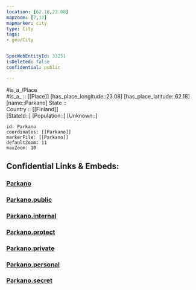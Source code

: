 ```yaml
---
location: [62.18,23.08] 
mapzoom: [7,12] 
mapmarker: city 
type: City
tags:
- geo/City


SpocWebEntityId: 33251
isDeleted: false
confidential: public

---
```

#is_a_/Place  
#is_a_ :: [[Place]] 
[has_place_longitude::23.08] 
[has_place_latitude::62.18] 
[name::Parkano] 
State ::  
Country :: [[Finland]]  
[StateId::] 
[Population::] 
[Unknown::] 


```leaflet
id: Parkano
coordinates: [[Parkano]] 
markerFile: [[Parkano]] 
defaultZoom: 11 
maxZoom: 18
```


## Confidential Links & Embeds: 

### [Parkano](/_Standards/Earth/Continent/Europe/Europe~North/Finland/Provinces~Finland/Western_Finland/counties~Western_Finland/Pirkanmaa/City/Parkano.md) 

### [Parkano.public](/_public/Earth/Continent/Europe/Europe~North/Finland/Provinces~Finland/Western_Finland/counties~Western_Finland/Pirkanmaa/City/Parkano.public.md) 

### [Parkano.internal](/_internal/Earth/Continent/Europe/Europe~North/Finland/Provinces~Finland/Western_Finland/counties~Western_Finland/Pirkanmaa/City/Parkano.internal.md) 

### [Parkano.protect](/_protect/Earth/Continent/Europe/Europe~North/Finland/Provinces~Finland/Western_Finland/counties~Western_Finland/Pirkanmaa/City/Parkano.protect.md) 

### [Parkano.private](/_private/Earth/Continent/Europe/Europe~North/Finland/Provinces~Finland/Western_Finland/counties~Western_Finland/Pirkanmaa/City/Parkano.private.md) 

### [Parkano.personal](/_personal/Earth/Continent/Europe/Europe~North/Finland/Provinces~Finland/Western_Finland/counties~Western_Finland/Pirkanmaa/City/Parkano.personal.md) 

### [Parkano.secret](/_secret/Earth/Continent/Europe/Europe~North/Finland/Provinces~Finland/Western_Finland/counties~Western_Finland/Pirkanmaa/City/Parkano.secret.md)

